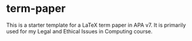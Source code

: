 # term-paper

This is a starter template for a LaTeX term paper in APA v7. It is primarily used for my Legal and Ethical Issues in Computing course. 
